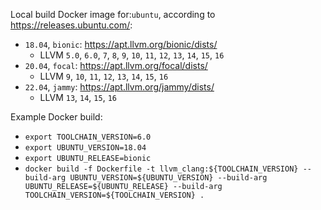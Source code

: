 Local build Docker image for:`ubuntu`, according to https://releases.ubuntu.com/:

* `18.04`, `bionic`: https://apt.llvm.org/bionic/dists/
    * LLVM `5.0`, `6.0`, `7`, `8`, `9`, `10`, `11`, `12`, `13`, `14`, `15`, `16`
* `20.04`, `focal`: https://apt.llvm.org/focal/dists/
    * LLVM `9`, `10`, `11`, `12`, `13`, `14`, `15`, `16`
* `22.04`, `jammy`: https://apt.llvm.org/jammy/dists/
    * LLVM `13`, `14`, `15`, `16`

Example Docker build:

* `export TOOLCHAIN_VERSION=6.0`
* `export UBUNTU_VERSION=18.04`
* `export UBUNTU_RELEASE=bionic`
* `docker build -f Dockerfile -t llvm_clang:${TOOLCHAIN_VERSION} --build-arg UBUNTU_VERSION=${UBUNTU_VERSION} --build-arg UBUNTU_RELEASE=${UBUNTU_RELEASE} --build-arg TOOLCHAIN_VERSION=${TOOLCHAIN_VERSION} .`
